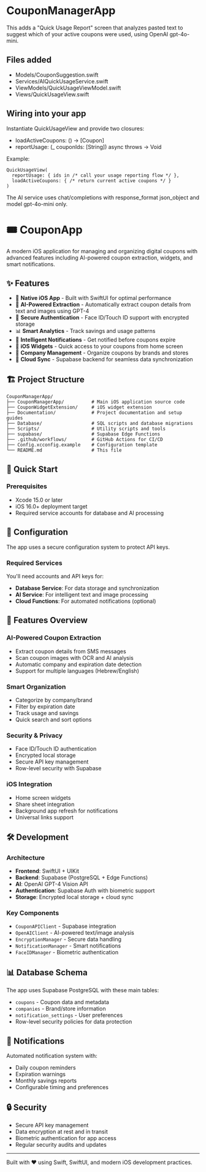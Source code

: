 # CouponManagerApp

This adds a "Quick Usage Report" screen that analyzes pasted text to suggest which of your active coupons were used, using OpenAI gpt-4o-mini.

## Files added
- Models/CouponSuggestion.swift
- Services/AIQuickUsageService.swift
- ViewModels/QuickUsageViewModel.swift
- Views/QuickUsageView.swift

## Wiring into your app
Instantiate QuickUsageView and provide two closures:
- loadActiveCoupons: () -> [Coupon]
- reportUsage: (_ couponIds: [String]) async throws -> Void

Example:
```
QuickUsageView(
  reportUsage: { ids in /* call your usage reporting flow */ },
  loadActiveCoupons: { /* return current active coupons */ }
)
```

The AI service uses chat/completions with response_format json_object and model gpt-4o-mini only.
# 🎟️ CouponApp

A modern iOS application for managing and organizing digital coupons with advanced features including AI-powered coupon extraction, widgets, and smart notifications.

## ✨ Features

- 📱 **Native iOS App** - Built with SwiftUI for optimal performance
- 🧠 **AI-Powered Extraction** - Automatically extract coupon details from text and images using GPT-4
- 🔐 **Secure Authentication** - Face ID/Touch ID support with encrypted storage
- 📊 **Smart Analytics** - Track savings and usage patterns
- 🔔 **Intelligent Notifications** - Get notified before coupons expire
- 🎯 **iOS Widgets** - Quick access to your coupons from home screen
- 🏢 **Company Management** - Organize coupons by brands and stores
- 💾 **Cloud Sync** - Supabase backend for seamless data synchronization

## 🏗️ Project Structure

```
CouponManagerApp/
├── CouponManagerApp/          # Main iOS application source code
├── CouponWidgetExtension/     # iOS widget extension
├── Documentation/             # Project documentation and setup guides
├── Database/                  # SQL scripts and database migrations
├── Scripts/                   # Utility scripts and tools
├── supabase/                  # Supabase Edge Functions
├── .github/workflows/         # GitHub Actions for CI/CD
├── Config.xcconfig.example    # Configuration template
└── README.md                  # This file
```

## 🚀 Quick Start

### Prerequisites
- Xcode 15.0 or later
- iOS 16.0+ deployment target
- Required service accounts for database and AI processing

## 🔧 Configuration

The app uses a secure configuration system to protect API keys.

### Required Services
You'll need accounts and API keys for:
- **Database Service**: For data storage and synchronization
- **AI Service**: For intelligent text and image processing
- **Cloud Functions**: For automated notifications (optional)

## 📱 Features Overview

### AI-Powered Coupon Extraction
- Extract coupon details from SMS messages
- Scan coupon images with OCR and AI analysis
- Automatic company and expiration date detection
- Support for multiple languages (Hebrew/English)

### Smart Organization
- Categorize by company/brand
- Filter by expiration date
- Track usage and savings
- Quick search and sort options

### Security & Privacy
- Face ID/Touch ID authentication
- Encrypted local storage
- Secure API key management
- Row-level security with Supabase

### iOS Integration
- Home screen widgets
- Share sheet integration
- Background app refresh for notifications
- Universal links support

## 🛠️ Development

### Architecture
- **Frontend**: SwiftUI + UIKit
- **Backend**: Supabase (PostgreSQL + Edge Functions)
- **AI**: OpenAI GPT-4 Vision API
- **Authentication**: Supabase Auth with biometric support
- **Storage**: Encrypted local storage + cloud sync

### Key Components
- `CouponAPIClient` - Supabase integration
- `OpenAIClient` - AI-powered text/image analysis
- `EncryptionManager` - Secure data handling
- `NotificationManager` - Smart notifications
- `FaceIDManager` - Biometric authentication

## 📊 Database Schema

The app uses Supabase PostgreSQL with these main tables:
- `coupons` - Coupon data and metadata
- `companies` - Brand/store information
- `notification_settings` - User preferences
- Row-level security policies for data protection

## 🔔 Notifications

Automated notification system with:
- Daily coupon reminders
- Expiration warnings
- Monthly savings reports
- Configurable timing and preferences

## 🔒 Security

- Secure API key management
- Data encryption at rest and in transit
- Biometric authentication for app access
- Regular security audits and updates

---

Built with ❤️ using Swift, SwiftUI, and modern iOS development practices.

